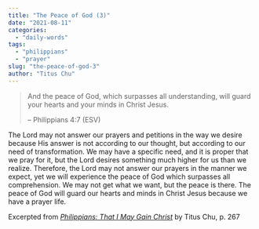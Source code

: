 ```yaml
---
title: "The Peace of God (3)"
date: "2021-08-11"
categories: 
  - "daily-words"
tags: 
  - "philippians"
  - "prayer"
slug: "the-peace-of-god-3"
author: "Titus Chu"
---
```


> And the peace of God, which surpasses all understanding, will guard your hearts and your minds in Christ Jesus.
> 
> – Philippians 4:7 (ESV)

The Lord may not answer our prayers and petitions in the way we desire because His answer is not according to our thought, but according to our need of transformation. We may have a specific need, and it is proper that we pray for it, but the Lord desires something much higher for us than we realize. Therefore, the Lord may not answer our prayers in the manner we expect, yet we will experience the peace of God which surpasses all comprehension. We may not get what we want, but the peace is there. The peace of God will guard our hearts and minds in Christ Jesus because we have a prayer life.

Excerpted from _[Philippians: That I May Gain Christ](https://www.asweetsavor.org/book-philippians/)_ by Titus Chu, p. 267

